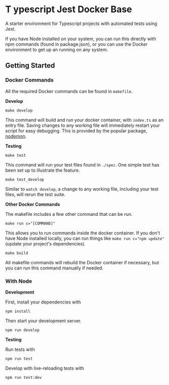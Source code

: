# T ypescript Jest Docker Base
 A starter environment for Typescript projects with automated tests using Jest.

If you have Node installed on your system, you can run this directly with npm commands (found in package.json), or you can use the Docker environment to get up an running on any system.

## Getting Started
### Docker Commands
All the required Docker commands can be found in `makefile`.

**Develop**
```
make develop
```
This command will build and run your docker container, with `index.ts` as an entry file. Saving changes to any working file will immediately restart your script for easy debugging. This is provided by the popular package, [nodemon](https://nodemon.io/).

**Testing**
```
make test
```
This command will run your test files found in `./spec`. One simple test has been set up to illustrate the feature.

```
make test_develop
```
 Similar to `watch develop`, a change to any working file, including your test files, will rerun the test suite.

 **Other Docker Commands**
 
 The makefile includes a few other command that can be run.
 ```
 make run c="[COMMAND]"
 ```
 This allows you to run commands inside the docker container. If you don't have Node installed locally, you can run things like `make run c="npm update"` (update your project's dependencies). 

 ```
 make build
 ```
 All makefile commands will rebuild the Docker container if necessary, but you can run this command manually if needed. 

 ### With Node
 **Development**

 First, install your dependencies with
 ```
 npm install
 ```
 Then start your development server. 
 ```
 npm run develop
 ```
**Testing**

Run tests with
```
npm run test
```
Develop with live-reloading tests with
```
npm run test:dev
```